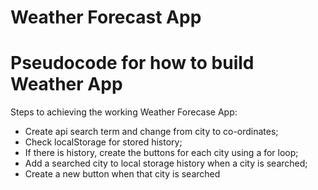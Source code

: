 # Weather Forecast App

# Pseudocode for how to build Weather App

Steps to achieving the working Weather Forecase App:

- Create api search term and change from city to co-ordinates;
- Check localStorage for stored history;
- If there is history, create the buttons for each city using a for loop;
- Add a searched city to local storage history when a city is searched;
- Create a new button when that city is searched
